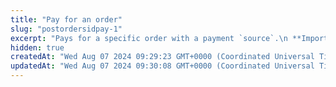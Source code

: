 ```yaml
---
title: "Pay for an order"
slug: "postordersidpay-1"
excerpt: "Pays for a specific order with a payment `source`.\n **Important:** Either a payment `source` or `customer` must be associated with an order for payment. If a customer is not attached to the order, then the `source` in this field is charged for the order."
hidden: true
createdAt: "Wed Aug 07 2024 09:29:23 GMT+0000 (Coordinated Universal Time)"
updatedAt: "Wed Aug 07 2024 09:30:08 GMT+0000 (Coordinated Universal Time)"
---
```

